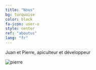 ```yaml
---
title: "Nous"
bg: turquoise
color: black
fa-icon: user-o
style: center
ref: "aboutus"
lang: "fr"
---
```

Juan et Pierre, apiculteur et développeur

![pierre](img/pierre.png)
